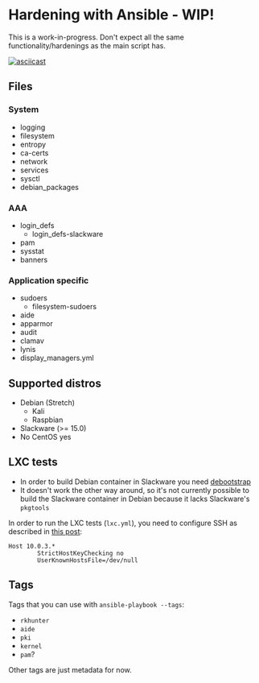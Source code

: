 Hardening with Ansible - WIP!
=============================

This is a work-in-progress. Don't expect all the same functionality/hardenings as the main script has.

[![asciicast](https://asciinema.org/a/Hq1esBXvDZz95MHLnPxPyEAor.png)](https://asciinema.org/a/Hq1esBXvDZz95MHLnPxPyEAor)

Files
-----

### System

* logging
* filesystem
* entropy
* ca-certs
* network
* services
* sysctl
* debian\_packages

### AAA

* login\_defs
    * login\_defs-slackware
* pam
* sysstat
* banners

### Application specific

* sudoers
    * filesystem-sudoers
* aide
* apparmor
* audit
* clamav
* lynis
* display\_managers.yml

Supported distros
-----------------

* Debian (Stretch)
    * Kali
    * Raspbian
* Slackware (>= 15.0)
* No CentOS yes

LXC tests
---------

* In order to build Debian container in Slackware you need [debootstrap](https://slackbuilds.org/repository/14.2/system/debootstrap/)
* It doesn't work the other way around, so it's not currently possible to build the Slackware container in Debian because it lacks Slackware's `pkgtools`

In order to run the LXC tests (`lxc.yml`), you need to configure SSH as described in [this post](https://gauvain.pocentek.net/ansible-to-deploy-lxc-containers.html):

```
Host 10.0.3.*
        StrictHostKeyChecking no
        UserKnownHostsFile=/dev/null
```

Tags
----

Tags that you can use with `ansible-playbook --tags`:

* `rkhunter`
* `aide`
* `pki`
* `kernel`
* `pam`?

Other tags are just metadata for now.
